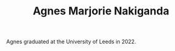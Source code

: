 ﻿---
# Display name
title: Agnes Marjorie Nakiganda

# Username (this should match the folder name and the name on publications)
authors:
- "A. Nakiganda"

# Is this the primary user of the site?
superuser: false

# Role/position
role: PhD Candidate (UoL)

# Organizations/Affiliations
organizations:
- name: University of Leeds
  url: "https://www.leeds.ac.uk/"

# Short bio (displayed in user profile at end of posts)
bio: 

# List each interest with a dash
interests:
- Planning and operation of resilient microgrids
- Control systems for microgrids/active distribution networks
- Modelling and simulation of low-inertia systems

education:
  courses:
  - course: PhD in Electronic and Electrical Engineering
    institution: University of Leeds, UK
    year: 2022
  - course: Master's in Electrical Engineering and Renewable Energy Systems
    institution: University of Leeds, UK
    year: 2015


# Social/Academic Networking
# Remove the ones not needed
social:
- icon: linkedin
  icon_pack: fas
  link: 'https://www.linkedin.com/in/agnes-marjorie-nakiganda-74720523'
- icon: google-scholar
  icon_pack: ai
  link: https://scholar.google.com/citations?user=gdkjBScAAAAJ&hl=en


# Enter email to display Gravatar (if Gravatar enabled in Config)
email: ""
  
# Organizational groups that you belong to (for People widget)
#   Set this to `[]` or comment out if you are not using People widget.
user_groups:
- Alumni
---

Agnes graduated at the University of Leeds in 2022.
